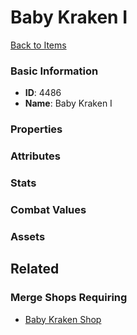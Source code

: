 # Baby Kraken I

<no description available>

[Back to Items](../items.md)

### Basic Information

- **ID**: 4486
- **Name**: Baby Kraken I

### Properties


### Attributes


### Stats


### Combat Values


### Assets


## Related

### Merge Shops Requiring

- [Baby Kraken Shop](../merge-shops/75-baby-kraken-shop.md)


